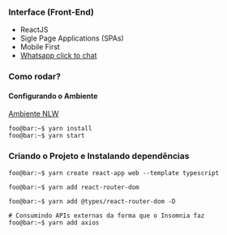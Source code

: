 ### Interface (Front-End)
- ReactJS
- Sigle Page Applications (SPAs)
- Mobile First
- [Whatsapp click to chat](https://faq.whatsapp.com/general/chats/how-to-use-click-to-chat/)

### Como rodar?

#### Configurando o Ambiente
[Ambiente NLW](https://www.notion.so/Configurando-Ambiente-NLW-98a471ad3cb6448284b8ceed31c45767)

```console
foo@bar:~$ yarn install
foo@bar:~$ yarn start
```

### Criando o Projeto e Instalando dependências
```console
foo@bar:~$ yarn create react-app web --template typescript

foo@bar:~$ yarn add react-router-dom

foo@bar:~$ yarn add @types/react-router-dom -D

# Consumindo APIs externas da forma que o Insomnia faz
foo@bar:~$ yarn add axios
```
